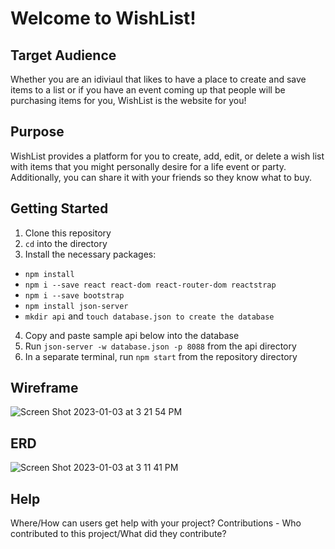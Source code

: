 # Welcome to WishList!

## Target Audience 
Whether you are an idiviaul that likes to have a place to create and save items to a list or if you have an event coming up that people will be purchasing items for you, WishList is the website for you!

## Purpose
WishList provides a platform for you to create, add, edit, or delete a wish list with items that you might personally desire for a life event or party. Additionally, you can share it with your friends so they know what to buy.

## Getting Started
1. Clone this repository
2. `cd` into the directory
3. Install the necessary packages:
  * `npm install`
  * `npm i --save react react-dom react-router-dom reactstrap`
  * `npm i --save bootstrap`
  * `npm install json-server`
  * `mkdir api` and `touch database.json to create the database`
4. Copy and paste sample api below into the database
5. Run `json-server -w database.json -p 8088` from the api directory
6. In a separate terminal, run `npm start` from the repository directory

## Wireframe
![Screen Shot 2023-01-03 at 3 21 54 PM](https://user-images.githubusercontent.com/108637597/210443617-cdc5d966-35fb-4dc1-8ad3-96b848c1de8b.png)

## ERD
![Screen Shot 2023-01-03 at 3 11 41 PM](https://user-images.githubusercontent.com/108637597/210442742-fa714d61-e24e-42e0-92b8-c4cfa4434952.png)

## Help 
Where/How can users get help with your project?
Contributions - Who contributed to this project/What did they contribute?

